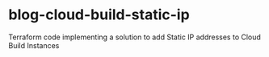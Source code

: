 # blog-cloud-build-static-ip
Terraform code implementing a solution to add Static IP addresses to Cloud Build Instances
